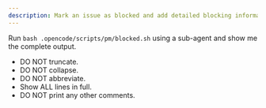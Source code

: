 ```yaml
---
description: Mark an issue as blocked and add detailed blocking information with dependencies
---
```


Run `bash .opencode/scripts/pm/blocked.sh` using a sub-agent and show me the complete output.

- DO NOT truncate.
- DO NOT collapse.
- DO NOT abbreviate.
- Show ALL lines in full.
- DO NOT print any other comments.
